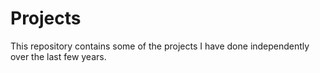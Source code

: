 # Projects

This repository contains some of the projects I have done independently over the last few years.
